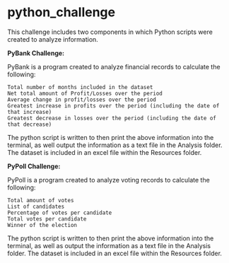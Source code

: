# python_challenge

This challenge includes two components in which Python scripts were created to analyze information. 

**PyBank Challenge:**

PyBank is a program created to analyze financial records to calculate the following: 

    Total number of months included in the dataset
    Net total amount of Profit/Losses over the period
    Average change in profit/losses over the period
    Greatest increase in profits over the period (including the date of that increase)
    Greatest decrease in losses over the period (including the date of that decrease)
    
The python script is written to then print the above information into the terminal, as well output the information as a text file in the Analysis folder. The dataset is included in an excel file within the Resources folder. 


**PyPoll Challenge:**

PyPoll is a program created to analyze voting records to calculate the following: 

    Total amount of votes
    List of candidates 
    Percentage of votes per candidate
    Total votes per candidate
    Winner of the election 
    
The python script is written to then print the above information into the terminal, as well as output the information as a text file in the Analysis folder. The dataset is included in an excel file within the Resources folder. 

  


